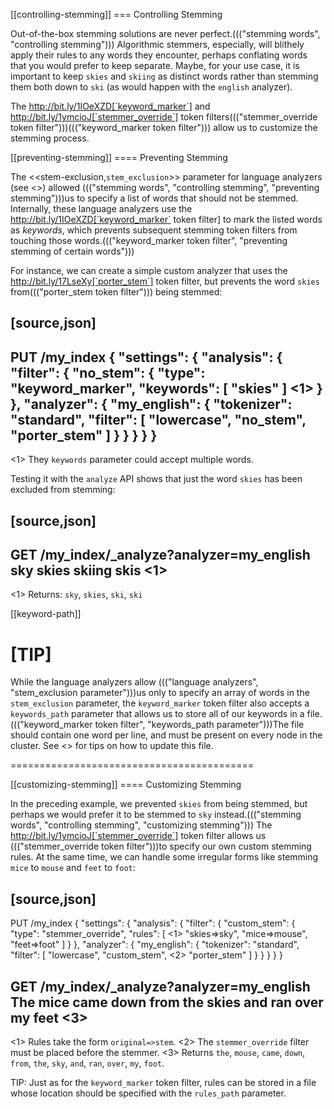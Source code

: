 [[controlling-stemming]]
=== Controlling Stemming

Out-of-the-box stemming solutions are never perfect.((("stemming words", "controlling stemming")))  Algorithmic stemmers,
especially, will blithely apply their rules to any words they encounter,
perhaps conflating words that you would prefer to keep separate.  Maybe, for
your use case, it is important to keep `skies` and `skiing` as distinct words
rather than stemming them both down to `ski` (as would happen with the
`english` analyzer).

The http://bit.ly/1IOeXZD[`keyword_marker`] and
http://bit.ly/1ymcioJ[`stemmer_override`] token filters((("stemmer_override token filter")))((("keyword_marker token filter")))
allow us to customize the stemming process.

[[preventing-stemming]]
==== Preventing Stemming

The <<stem-exclusion,`stem_exclusion`>> parameter for language analyzers (see
<<configuring-language-analyzers>>) allowed ((("stemming words", "controlling stemming", "preventing stemming")))us to specify a list of words that
should not be stemmed.  Internally, these language analyzers use the
http://bit.ly/1IOeXZD[`keyword_marker` token filter]
to mark the listed words as _keywords_, which prevents subsequent stemming
token filters from touching those words.((("keyword_marker token filter", "preventing stemming of certain words")))

For instance, we can create a simple custom analyzer that uses the
http://bit.ly/17LseXy[`porter_stem`] token filter,
but prevents the word `skies` from((("porter_stem token filter"))) being stemmed:

[source,json]
------------------------------------------
PUT /my_index
{
  "settings": {
    "analysis": {
      "filter": {
        "no_stem": {
          "type": "keyword_marker",
          "keywords": [ "skies" ] <1>
        }
      },
      "analyzer": {
        "my_english": {
          "tokenizer": "standard",
          "filter": [
            "lowercase",
            "no_stem",
            "porter_stem"
          ]
        }
      }
    }
  }
}
------------------------------------------
<1> They `keywords` parameter could accept multiple words.

Testing it with the `analyze` API shows that just the word `skies` has
been excluded from stemming:

[source,json]
------------------------------------------
GET /my_index/_analyze?analyzer=my_english
sky skies skiing skis <1>
------------------------------------------
<1> Returns: `sky`, `skies`, `ski`, `ski`

[[keyword-path]]

[TIP]
==========================================

While the language analyzers allow ((("language analyzers", "stem_exclusion parameter")))us only to specify an array of words in the
`stem_exclusion` parameter, the `keyword_marker` token filter also accepts a
`keywords_path` parameter that allows us to store all of our keywords in a
file. ((("keyword_marker token filter", "keywords_path parameter")))The file should contain one word per line, and must be present on every
node in the cluster. See <<updating-stopwords>> for tips on how to update this
file.

==========================================

[[customizing-stemming]]
==== Customizing Stemming

In the preceding example, we prevented `skies` from being stemmed, but perhaps we
would prefer it to be stemmed to `sky` instead.((("stemming words", "controlling stemming", "customizing stemming")))  The
http://bit.ly/1ymcioJ[`stemmer_override`] token
filter allows us ((("stemmer_override token filter")))to specify our own custom stemming rules. At the same time,
we can handle some irregular forms like stemming `mice` to `mouse` and `feet`
to `foot`:

[source,json]
------------------------------------------
PUT /my_index
{
  "settings": {
    "analysis": {
      "filter": {
        "custom_stem": {
          "type": "stemmer_override",
          "rules": [ <1>
            "skies=>sky",
            "mice=>mouse",
            "feet=>foot"
          ]
        }
      },
      "analyzer": {
        "my_english": {
          "tokenizer": "standard",
          "filter": [
            "lowercase",
            "custom_stem", <2>
            "porter_stem"
          ]
        }
      }
    }
  }
}

GET /my_index/_analyze?analyzer=my_english
The mice came down from the skies and ran over my feet <3>
------------------------------------------
<1> Rules take the form `original=>stem`.
<2> The `stemmer_override` filter must be placed before the stemmer.
<3> Returns `the`, `mouse`, `came`, `down`, `from`, `the`, `sky`,
    `and`, `ran`, `over`, `my`, `foot`.

TIP: Just as for the `keyword_marker` token filter, rules can be stored
in a file whose location should be specified with the `rules_path`
parameter.
